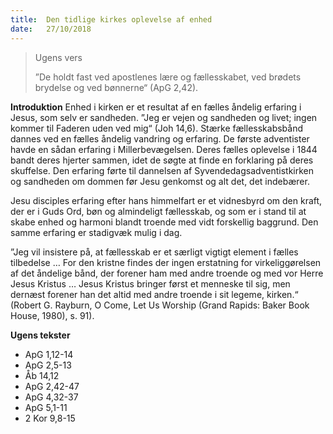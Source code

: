 ```yaml
---
title:  Den tidlige kirkes oplevelse af enhed
date:   27/10/2018
---
```


> <p>Ugens vers</p>
>”De holdt fast ved apostlenes lære og fællesskabet, ved brødets brydelse og ved bønnerne“ (ApG 2,42).

**Introduktion**
Enhed i kirken er et resultat af en fælles åndelig erfaring i Jesus, som selv er sandheden. ”Jeg er vejen og sandheden og livet; ingen kommer til Faderen uden ved mig“ (Joh 14,6). Stærke fællesskabsbånd dannes ved en fælles åndelig vandring og erfaring. De første adventister havde en sådan erfaring i Millerbevægelsen. Deres fælles oplevelse i 1844 bandt deres hjerter sammen, idet de søgte at finde en forklaring på deres skuffelse. Den erfaring førte til dannelsen af Syvendedagsadventistkirken og sandheden om dommen før Jesu genkomst og alt det, det indebærer.

Jesu disciples erfaring efter hans himmelfart er et vidnesbyrd om den kraft, der er i Guds Ord, bøn og almindeligt fællesskab, og som er i stand til at skabe enhed og harmoni blandt troende med vidt forskellig baggrund. Den samme erfaring er stadigvæk mulig i dag.

”Jeg vil insistere på, at fællesskab er et særligt vigtigt element i fælles tilbedelse … For den kristne findes der ingen erstatning for virkeliggørelsen af det åndelige bånd, der forener ham med andre troende og med vor Herre Jesus Kristus … Jesus Kristus bringer først et menneske til sig, men dernæst forener han det altid med andre troende i sit legeme, kirken.“ (Robert G. Rayburn, O Come, Let Us Worship (Grand Rapids: Baker Book House, 1980), s. 91).

**Ugens tekster**

*	ApG 1,12-14
*	ApG 2,5-13
*	Åb 14,12
*	ApG 2,42-47
*	ApG 4,32-37
*	ApG 5,1-11
*	2 Kor 9,8-15
